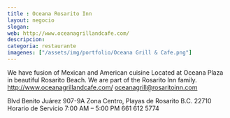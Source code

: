 ```yaml
---
title : Oceana Rosarito Inn
layout: negocio
slogan: 
web: http://www.oceanagrillandcafe.com/
descripcion: 
categoria: restaurante
imagenes: ["/assets/img/portfolio/Oceana Grill & Cafe.png"]
---
```


We have fusion of Mexican and American cuisine Located at Oceana Plaza in beautiful Rosarito Beach. We are part of the Rosarito Inn family.
http://www.oceanagrillandcafe.com/
oceanagrill@rosaritoinn.com

Blvd Benito Juárez 907-9A
Zona Centro, Playas de Rosarito B.C. 22710
Horario de Servicio 
7:00 AM – 5:00 PM
661 612 5774